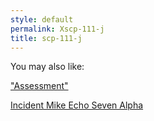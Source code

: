 ```yaml
---
style: default
permalink: Xscp-111-j
title: scp-111-j
---
```

You may also like:

["Assessment"](http://scp-wiki.net/goc-tale-sequence-assessment)

[Incident Mike Echo Seven Alpha](http://scp-wiki.net/incident-mike-echo-seven-alpha)
